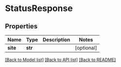 # StatusResponse

## Properties
Name | Type | Description | Notes
------------ | ------------- | ------------- | -------------
**site** | **str** |  | [optional] 

[[Back to Model list]](../README.md#documentation-for-models) [[Back to API list]](../README.md#documentation-for-api-endpoints) [[Back to README]](../README.md)



